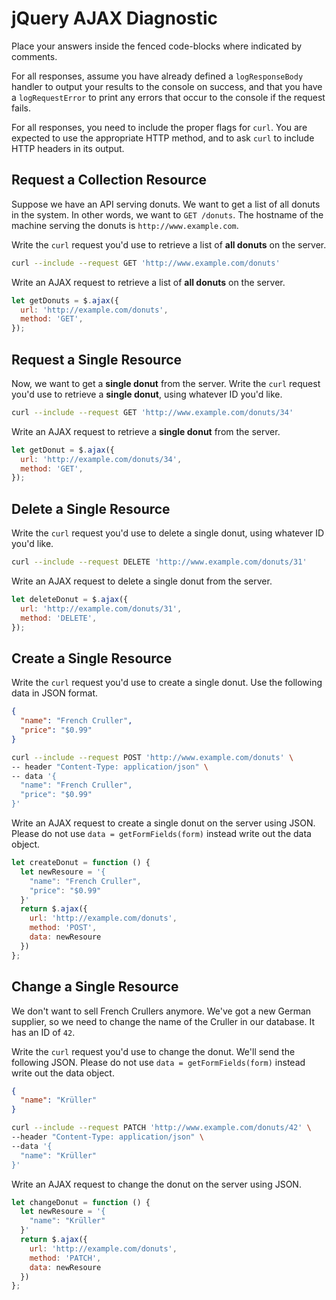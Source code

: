 # jQuery AJAX Diagnostic

Place your answers inside the fenced code-blocks where indicated by comments.

For all responses,  assume you have already defined a `logResponseBody` handler
to output your results to the console on success, and that you have a
`logRequestError` to print any errors that occur to the console if the request
fails.

For all responses, you need to include the proper flags for `curl`. You are
expected to use the appropriate HTTP method, and to ask `curl` to include HTTP
headers in its output.

## Request a Collection Resource

Suppose we have an API serving donuts. We want to get a list of all donuts in
the system. In other words, we want to `GET /donuts`. The hostname of the
machine serving the donuts is `http://www.example.com`.

Write the `curl` request you'd use to retrieve a list of **all donuts** on the
server.

```sh
curl --include --request GET 'http://www.example.com/donuts'
```

Write an AJAX request to retrieve a list of **all donuts** on the server.

```js
let getDonuts = $.ajax({
  url: 'http://example.com/donuts',
  method: 'GET',
});
```

## Request a Single Resource

Now, we want to get a **single donut** from the server. Write the `curl` request
you'd use to retrieve a **single donut**, using whatever ID you'd like.

```sh
curl --include --request GET 'http://www.example.com/donuts/34'
```

Write an AJAX request to retrieve a **single donut** from the server.

```js
let getDonut = $.ajax({
  url: 'http://example.com/donuts/34',
  method: 'GET',
});
```

## Delete a Single Resource

Write the `curl` request you'd use to delete a single donut, using whatever
ID you'd like.

```sh
curl --include --request DELETE 'http://www.example.com/donuts/31'
```

Write an AJAX request to delete a single donut from the server.

```js
let deleteDonut = $.ajax({
  url: 'http://example.com/donuts/31',
  method: 'DELETE',
});
```

## Create a Single Resource

Write the `curl` request you'd use to create a single donut. Use the following
data in JSON format.

```json
{
  "name": "French Cruller",
  "price": "$0.99"
}
```

```sh
curl --include --request POST 'http://www.example.com/donuts' \
-- header "Content-Type: application/json" \
-- data '{
  "name": "French Cruller",
  "price": "$0.99"
}'
```

Write an AJAX request to create a single donut on the server using JSON. Please
do not use `data = getFormFields(form)` instead write out the data object.

```js
let createDonut = function () {
  let newResoure = '{
    "name": "French Cruller",
    "price": "$0.99"
  }'
  return $.ajax({
    url: 'http://example.com/donuts',
    method: 'POST',
    data: newResoure
  })
};
```

## Change a Single Resource

We don't want to sell French Crullers anymore. We've got a new German supplier,
so we need to change the name of the Cruller in our database. It has an ID of
`42`.

Write the `curl` request you'd use to change the donut. We'll send the following
JSON. Please do not use `data = getFormFields(form)` instead write out the data
object.

```json
{
  "name": "Krüller"
}
```

```sh
curl --include --request PATCH 'http://www.example.com/donuts/42' \
--header "Content-Type: application/json" \
--data '{
  "name": "Krüller"
}'
```

Write an AJAX request to change the donut on the server using JSON.

```js
let changeDonut = function () {
  let newResoure = '{
    "name": "Krüller"
  }'
  return $.ajax({
    url: 'http://example.com/donuts',
    method: 'PATCH',
    data: newResoure
  })
};
```
